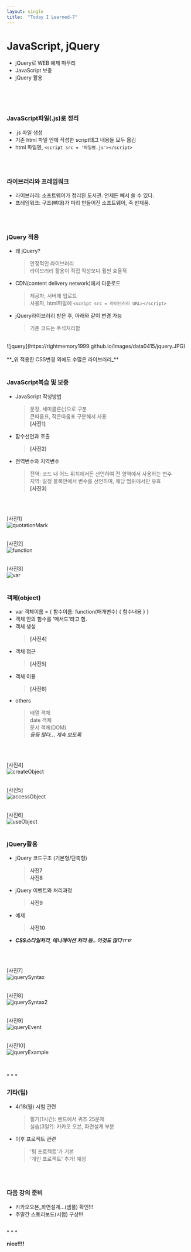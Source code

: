 ```yaml
---
layout: single
title:  "Today I Learned-7"
---
```


# JavaScript, jQuery
  * jQuery로 WEB 예제 마무리
  * JavaScript 보충
  * jQuery 활용
<br>
<br>
<br>

### JavaScript파일(.js)로 정리
  * .js 파일 생성
  * 기존 html 파일 안에 작성한 script태그 내용들 모두 옮김
  * html 파일엔, ``` <script src = '파일명.js'></script> ```

<br>
<br>

### 라이브러리와 프레임워크
  * 라이브러리: 소프트웨어가 정리된 도서관. 언제든 빼서 쓸 수 있다.
  * 프레임워크: 구조(뼈대)가 미리 만들어진 소프트웨어, 즉 반제품.

<br>
<br>

### jQuery 적용
  * 왜 jQuery? <br>
    > 안정적인 라이브러리 <br>
    > 라이브러리 활용이 직접 작성보다 훨씬 효율적 <br>
  * CDN(content delivery network)에서 다운로드 <br>
    > 제공자, 서버에 업로드 <br>
    > 사용자, html파일에 ``` <script src = 라이브러리 URL></script> ``` <br>
  * jQuery라이브러리 받은 후, 아래와 같이 변경 가능 <br>
    > 기존 코드는 주석처리함 <br>
<br>
![jquery](https://rightmemory1999.github.io/images/data0415/jquery.JPG)
<br>
<br>
**_위 적용한 CSS변경 외에도 수많은 라이브러리_**

<br>
<br>

### JavaScript복습 및 보충
  * JavaScript 작성방법 <br>
    > 문장, 세미콜론(;)으로 구분 <br>
    > 큰따옴표, 작은따옴표 구분해서 사용 <br>
    > **[사진1]** <br>

  * 함수선언과 호출 <br>
    > **[사진2]** <br>
  
  * 전역변수와 지역변수 <br>
    > 전역: 코드 내 어느 위치에서든 선언하여 전 영역에서 사용하는 변수<br>
    > 지역: 일정 블록안에서 변수를 선언하여, 해당 범위에서만 유효 <br>
    > **[사진3]** <br>

<br>
<br>

  [사진1]
<br>
![quotationMark](https://rightmemory1999.github.io/images/data0415/quotationMark.JPG)
<br>
<br>

  [사진2]
<br>
![function](https://rightmemory1999.github.io/images/data0415/function.JPG)
<br>
<br>

  [사진3]
<br>
![var](https://rightmemory1999.github.io/images/data0415/var.JPG)
<br>
<br>


### 객체(object)
  * var 객체이름 = { 함수이름: function(매개변수) { 함수내용 } } <br>
  * 객체 안의 함수를 '메서드'라고 함. <br>
  * 객체 생성 <br>
    > **[사진4]** <br>
  * 객체 접근 <br>
    > **[사진5]** <br>
  * 객체 이용 <br>
    > **[사진6]** <br>
  * others <br>
    > 배열 객체 <br>
    > date 객체 <br>
    > 문서 객체(DOM) <br>
    > **_등등 많다... 계속 보도록_**

<br>
<br>

  [사진4]
<br>
![createObject](https://rightmemory1999.github.io/images/data0415/createObject.JPG)
<br>
<br>

  [사진5]
<br>
![accessObject](https://rightmemory1999.github.io/images/data0415/accessObject.JPG)
<br>
<br>

  [사진6]
<br>
![useObject](https://rightmemory1999.github.io/images/data0415/useObject.JPG)
<br>
<br>

### jQuery활용
  * jQuery 코드구조 (기본형/단축형)
    > **사진7** <br>
    > **사진8** <br>
  * jQuery 이벤트와 처리과정
    > **사진9** <br>
  * 예제
    > **사진10** <br>
  * **_CSS스타일처리, 애니메이션 처리 등.. 이것도 많다ㅠㅠ_**

<br>
<br>

  [사진7]
<br>
![jquerySyntax](https://rightmemory1999.github.io/images/data0415/jquerySyntax.JPG)
<br>
<br>

  [사진8]
<br>
![jquerySyntax2](https://rightmemory1999.github.io/images/data0415/jquerySyntax2.JPG)
<br>
<br>

  [사진9]
<br>
![jqueryEvent](https://rightmemory1999.github.io/images/data0415/jqueryEvent.JPG)
<br>
<br>

  [사진10]
<br>
![jqueryExample](https://rightmemory1999.github.io/images/data0415/jqueryExample.JPG)
<br>
<br>

<br>
* * *
<br>

### 기타(팁)
  * 4/18(월) 시험 관련 <br>
    > 필기(1시간): 밴드에서 퀴즈 25문제 <br>
    > 실습(3일?): 카카오 오븐, 화면설계 부분
  * 이후 프로젝트 관련 <br>
    > '팀 프로젝트'가 기본 <br>
    > '개인 프로젝트' 추가! 예정
 
<br>
<br>
 
### 다음 강의 준비
  * 카카오오븐_화면설계...(샘플) 확인!!!
  * 주말간 스토리보드(시험) 구상!!!

<br>
* * *
<br>

**nice!!!!**
